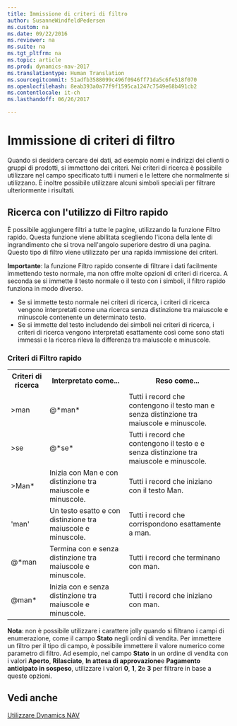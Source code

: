 ```yaml
---
title: Immissione di criteri di filtro
author: SusanneWindfeldPedersen
ms.custom: na
ms.date: 09/22/2016
ms.reviewer: na
ms.suite: na
ms.tgt_pltfrm: na
ms.topic: article
ms.prod: dynamics-nav-2017
ms.translationtype: Human Translation
ms.sourcegitcommit: 51adfb3588099c496f0946ff71da5c6fe518f070
ms.openlocfilehash: 8eab393a0a77f9f1595ca1247c7549e68b491cb2
ms.contentlocale: it-ch
ms.lasthandoff: 06/26/2017

---
```


# <a name="entering-criteria-in-filters"></a>Immissione di criteri di filtro
Quando si desidera cercare dei dati, ad esempio nomi e indirizzi dei clienti o gruppi di prodotti, si immettono dei criteri. Nei criteri di ricerca è possibile utilizzare nel campo specificato tutti i numeri e le lettere che normalmente si utilizzano. È inoltre possibile utilizzare alcuni simboli speciali per filtrare ulteriormente i risultati.

## <a name="searching-using-the-quick-filter"></a>Ricerca con l'utilizzo di Filtro rapido
È possibile aggiungere filtri a tutte le pagine, utilizzando la funzione Filtro rapido. Questa funzione viene abilitata scegliendo l'icona della lente di ingrandimento che si trova nell'angolo superiore destro di una pagina. Questo tipo di filtro viene utilizzato per una rapida immissione dei criteri.

**Importante**: la funzione Filtro rapido consente di filtrare i dati facilmente immettendo testo normale, ma non offre molte opzioni di criteri di ricerca. A seconda se si immette il testo normale o il testo con i simboli, il filtro rapido funziona in modo diverso.  
- Se si immette testo normale nei criteri di ricerca, i criteri di ricerca vengono interpretati come una ricerca senza distinzione tra maiuscole e minuscole contenente un determinato testo.  
- Se si immette del testo includendo dei simboli nei criteri di ricerca, i criteri di ricerca vengono interpretati esattamente così come sono stati immessi e la ricerca rileva la differenza tra maiuscole e minuscole.

### <a name="quick-filter-criteria"></a>Criteri di Filtro rapido
<!-- html syntax because symbols conflict with MarkDown syntax -->
<TABLE>
  <TR>
    <TH>Criteri di ricerca</TH>
    <TH>Interpretato come...</TH>
    <TH>Reso come...</TH>
  </TR>
  <TR>
    <TD>>man</TD>
    <TD>@*man*</TD>
    <TD>Tutti i record che contengono il testo man e senza distinzione tra maiuscole e minuscole.</TD>
  </TR>
  <TR>
    <TD>>se</TD>
    <TD>@*se*</TD>
    <TD>Tutti i record che contengono il testo e e senza distinzione tra maiuscole e minuscole.</TD>
  </TR>
  <TR>
    <TD>>Man*</TD>
    <TD>Inizia con Man e con distinzione tra maiuscole e minuscole.</TD>
    <TD>Tutti i record che iniziano con il testo Man.</TD>
  </TR>
  <TR>
    <TD>'man'</TD>
    <TD>Un testo esatto e con distinzione tra maiuscole e minuscole.</TD>
    <TD>Tutti i record che corrispondono esattamente a man.</TD>
  </TR>
  <TR>
    <TD>@*man</TD>
    <TD>Termina con e senza distinzione tra maiuscole e minuscole.</TD>
    <TD>Tutti i record che terminano con man.</TD>
  </TR>
  <TR>
    <TD>@man*</TD>
    <TD>Inizia con e senza distinzione tra maiuscole e minuscole.</TD>
    <TD>Tutti i record che iniziano con man.</TD>
  </TR>
</TABLE>

**Nota**: non è possibile utilizzare i carattere jolly quando si filtrano i campi di enumerazione, come il campo **Stato** negli ordini di vendita. Per immettere un filtro per il tipo di campo, è possibile immettere il valore numerico come parametro di filtro. Ad esempio, nel campo **Stato** in un ordine di vendita con i valori **Aperto**, **Rilasciato**, **In attesa di approvazione**e **Pagamento anticipato in sospeso**, utilizzare i valori **0**, **1**, **2**e **3** per filtrare in base a queste opzioni.  

## <a name="see-also"></a>Vedi anche
[Utilizzare Dynamics NAV](ui-work-product.md)

